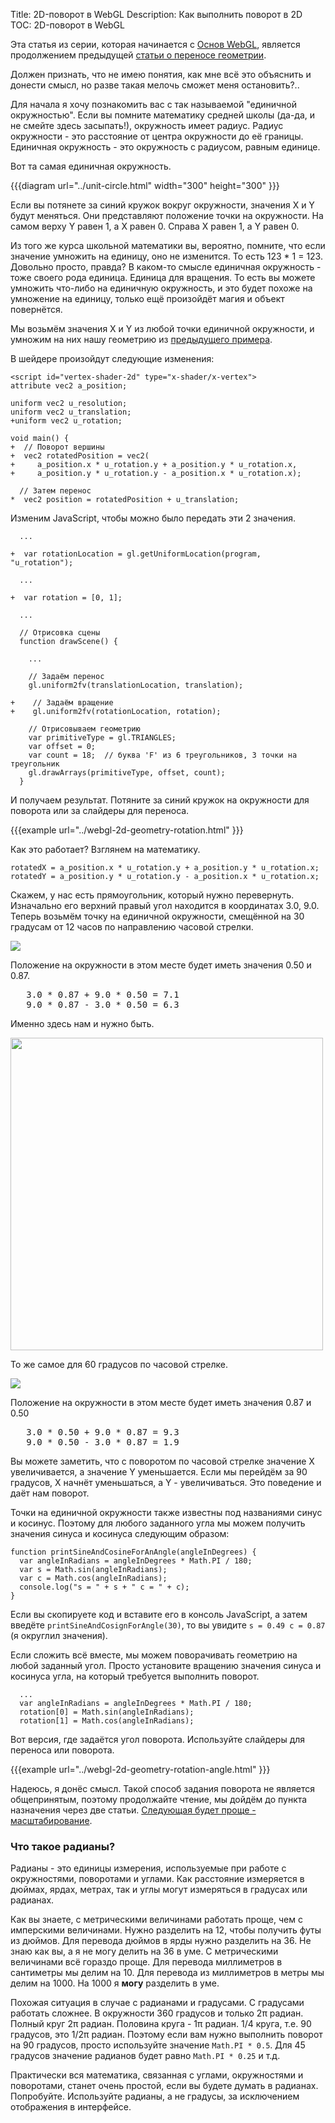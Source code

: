 Title: 2D-поворот в WebGL
Description: Как выполнить поворот в 2D
TOC: 2D-поворот в WebGL


Эта статья из серии, которая начинается с [Основ WebGL](webgl-fundamentals.html),
является продолжением предыдущей [статьи о переносе геометрии](webgl-2d-translation.html).

Должен признать, что не имею понятия, как мне всё это объяснить и донести
смысл, но разве такая мелочь сможет меня остановить?..

Для начала я хочу познакомить вас с так называемой "единичной окружностью".
Если вы помните математику средней школы (да-да, и не смейте здесь засыпать!),
окружность имеет радиус. Радиус окружности - это расстояние от центра окружности
до её границы. Единичная окружность - это окружность с радиусом, равным единице.

Вот та самая единичная окружность.

{{{diagram url="../unit-circle.html" width="300" height="300" }}}

Если вы потянете за синий кружок вокруг окружности, значения X и Y будут
меняться. Они представляют положение точки на окружности. На самом верху
Y равен 1, а X равен 0. Справа X равен 1, а Y равен 0.

Из того же курса школьной математики вы, вероятно, помните, что если значение
умножить на единицу, оно не изменится. То есть 123 * 1 = 123. Довольно просто,
правда? В каком-то смысле единичная окружность - тоже своего рода единица. Единица
для вращения. То есть вы можете умножить что-либо на единичную окружность, и это
будет похоже на умножение на единицу, только ещё произойдёт магия и объект
повернётся.

Мы возьмём значения X и Y из любой точки единичной окружности, и умножим на них
нашу геометрию из [предыдущего примера](webgl-2d-translation.html).

В шейдере произойдут следующие изменения:

    <script id="vertex-shader-2d" type="x-shader/x-vertex">
    attribute vec2 a_position;

    uniform vec2 u_resolution;
    uniform vec2 u_translation;
    +uniform vec2 u_rotation;

    void main() {
    +  // Поворот вершины
    +  vec2 rotatedPosition = vec2(
    +     a_position.x * u_rotation.y + a_position.y * u_rotation.x,
    +     a_position.y * u_rotation.y - a_position.x * u_rotation.x);

      // Затем перенос
    *  vec2 position = rotatedPosition + u_translation;

Изменим JavaScript, чтобы можно было передать эти 2 значения.

      ...

    +  var rotationLocation = gl.getUniformLocation(program, "u_rotation");

      ...

    +  var rotation = [0, 1];

      ...

      // Отрисовка сцены
      function drawScene() {

        ...

        // Задаём перенос
        gl.uniform2fv(translationLocation, translation);

    +    // Задаём вращение
    +    gl.uniform2fv(rotationLocation, rotation);

        // Отрисовываем геометрию
        var primitiveType = gl.TRIANGLES;
        var offset = 0;
        var count = 18;  // буква 'F' из 6 треугольников, 3 точки на треугольник
        gl.drawArrays(primitiveType, offset, count);
      }

И получаем результат. Потяните за синий кружок на окружности для поворота
или за слайдеры для переноса.

{{{example url="../webgl-2d-geometry-rotation.html" }}}

Как это работает? Взглянем на математику.

    rotatedX = a_position.x * u_rotation.y + a_position.y * u_rotation.x;
    rotatedY = a_position.y * u_rotation.y - a_position.x * u_rotation.x;

Скажем, у нас есть прямоугольник, который нужно перевернуть. Изначально его верхний
правый угол находится в координатах 3.0, 9.0. Теперь возьмём точку на единичной
окружности, смещённой на 30 градусам от 12 часов по направлению часовой стрелки.

<img src="../resources/rotate-30.png" class="webgl_center" />

Положение на окружности в этом месте будет иметь значения 0.50 и 0.87.

<pre class="webgl_center">
   3.0 * 0.87 + 9.0 * 0.50 = 7.1
   9.0 * 0.87 - 3.0 * 0.50 = 6.3
</pre>

Именно здесь нам и нужно быть.

<img src="../resources/rotation-drawing.svg" width="500" class="webgl_center"/>

То же самое для 60 градусов по часовой стрелке.

<img src="../resources/rotate-60.png" class="webgl_center" />

Положение на окружности в этом месте будет иметь значения 0.87 и 0.50

<pre class="webgl_center">
   3.0 * 0.50 + 9.0 * 0.87 = 9.3
   9.0 * 0.50 - 3.0 * 0.87 = 1.9
</pre>

Вы можете заметить, что с поворотом по часовой стрелке значение X
увеличивается, а значение Y уменьшается. Если мы перейдём за 90
градусов, X начнёт уменьшаться, а Y - увеличиваться. Это поведение
и даёт нам поворот.

Точки на единичной окружности также известны под названиями синус и
косинус. Поэтому для любого заданного угла мы можем получить значения
синуса и косинуса следующим образом:

    function printSineAndCosineForAnAngle(angleInDegrees) {
      var angleInRadians = angleInDegrees * Math.PI / 180;
      var s = Math.sin(angleInRadians);
      var c = Math.cos(angleInRadians);
      console.log("s = " + s + " c = " + c);
    }

Если вы скопируете код и вставите его в консоль JavaScript, а затем введёте
`printSineAndCosignForAngle(30)`, то вы увидите `s = 0.49 c = 0.87`
(я округлил значения).

Если сложить всё вместе, мы можем поворачивать геометрию на любой заданный угол.
Просто установите вращению значения синуса и косинуса угла, на который требуется
выполнить поворот.

      ...
      var angleInRadians = angleInDegrees * Math.PI / 180;
      rotation[0] = Math.sin(angleInRadians);
      rotation[1] = Math.cos(angleInRadians);

Вот версия, где задаётся угол поворота. Используйте слайдеры для
переноса или поворота.

{{{example url="../webgl-2d-geometry-rotation-angle.html" }}}

Надеюсь, я донёс смысл. Такой способ задания поворота не является общепринятым,
поэтому продолжайте чтение, мы дойдём до пункта назначения через две
статьи. [Следующая будет проще - масштабирование](webgl-2d-scale.html).

<div class="webgl_bottombar"><h3>Что такое радианы?</h3>
<p>
Радианы - это единицы измерения, используемые при работе с окружностями, поворотами и углами. Как расстояние измеряется в дюймах, ярдах, метрах, так и углы могут измеряться в градусах или радианах.
</p>
<p>
Как вы знаете, с метрическими величинами работать проще, чем с имперскими величинами. Нужно разделить на 12, чтобы получить футы из дюймов. Для перевода дюймов в ярды нужно разделить на 36. Не знаю как вы, а я не могу делить на 36 в уме. С метрическими величинами всё гораздо проще. Для перевода миллиметров в сантиметры мы делим на 10. Для перевода из миллиметров в метры мы делим на 1000. На 1000 я <strong>могу</strong> разделить в уме.
</p>
<p>
Похожая ситуация в случае с радианами и градусами. С градусами работать сложнее. В окружности 360 градусов и только 2π радиан. Полный круг 2π радиан. Половина круга - 1π радиан. 1/4 круга, т.е. 90 градусов, это 1/2π радиан. Поэтому если вам нужно выполнить поворот на 90 градусов, просто используйте значение <code>Math.PI * 0.5</code>. Для 45 градусов значение радианов будет равно <code>Math.PI * 0.25</code> и т.д.
</p>
<p>
Практически вся математика, связанная с углами, окружностями и поворотами, станет очень простой, если вы будете думать в радианах. Попробуйте. Используйте радианы, а не градусы, за исключением отображения в интерфейсе.
</p>
</div>
